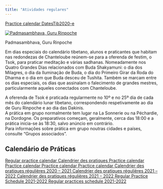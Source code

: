 ```yaml
---
title: "Atividades regulares"
---
```


[ Practice calendar ](DatesTib2020-e1.pdf) [ DatesTib2020-e ](DatesTib2020-e.pdf)

[ ![Padmasambhava, Guru Rinpoche](/images/img_guru_rinpoche-150x150.jpg) ](img_guru_rinpoche.jpg)

Padmasambhava, Guru Rinpoche 

Em dias especiais do calendário tibetano, alunos e praticantes que habitam nas redondezas de Chanteloube reúnem-se para a oferenda de festim, o Tsok, para praticar meditação e várias sadhanas. Nomeadamente nos Quatro Grandes Dias relacionados com Buda Shakyamuni: o dia dos Milagres, o dia da Iluminação de Buda, o dia do Primeiro Girar da Roda do Dharma e o dia em que Buda desceu de Tushita. Também se marcam entre os dias especiais, os dias que assinalam o falecimento de grandes mestres, particularmente aqueles conectados com Chanteloube. 

A oferenda de Tsok é praticada regularmente no 10º e no 25º dia de cada mês do calendário lunar tibetano, correspondendo respetivamente ao dia de Guru Rinpoche e ao dia das Dakinis.   
A prática em grupo normalmente tem lugar na La Sonnerie ou na Péchardie, na Dordogne. Os preparativos começam, geralmente, cerca das 18:00 e a prática inicia-se às 18:30, salvo anúncio em contrário.   
Para informações sobre prática em grupo noutras cidades e países, consulte “Grupos associados”. 

##  Calendário de Práticas 

[ Regular practice calendar ](DatesTib2020-e.pdf) [ Calendrier des pratiques ](DatesTib2020.pdf) [ Practice calendar ](DatesTib2020-e.pdf) [ Practice calendar ](DatesTib2020-e1.pdf) [ Practice calendar ](DatesTib2020-e.pdf) [ Practice calendar ](DatesTib2020-e.pdf) [ Calendrier des pratiques régulières 2020 – 2021 ](Calendrier-des-pratiques-régulières-2020-2021.pdf) [ Calendrier des pratiques régulières 2021 – 2022 ](Calendrier-des-pratiques-régulières-2021-2022.pdf) [ Calendrier des pratiques régulières 2021 – 2022 ](Calendrier-des-pratiques-régulières-2021-2022.pdf) [ Regular Practice Schedule 2021-2022 ](Regular-Practice-Schedule-2021-2022.pdf) [ Regular practices schedule 2021-2022 ](Regular-practices-schedule-2021-2022.pdf)
